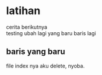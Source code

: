 # latihan 
cerita berikutnya
<br>
testing
 ubah lagi
yang baru
baris lagi

## baris yang baru
file index nya aku delete, nyoba.